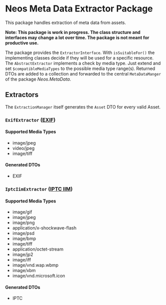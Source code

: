 # Neos Meta Data Extractor Package
This package handles extraction of meta data from assets. 

**Note: This package is work in progress. The class structure and interfaces may change a lot over time. The package is not meant for productive use.**

The package provides the `ExtractorInterface`. With `isSuitableFor()` the implementing classes decide if they will be used for a specific resource. The `AbstractExtractor` implements a check by media type. Just extend and set `$compatibleMediaTypes` to the possible media type range(s). Returned DTOs are added to a collection and forwarded to the central `MetaDataManger` of the package *Neos.MetaData*.

## Extractors
The `ExtractionManager` itself generates the `Asset` DTO for every valid Asset. 

### `ExifExtractor` ([EXIF](http://www.exif.org/))

#### Supported Media Types
* image/jpeg
* video/jpeg
* image/tiff

#### Generated DTOs
* EXIF

### `IptcIimExtractor` ([IPTC IIM](https://iptc.org/standards/iim/))

#### Supported Media Types
* image/gif
* image/jpeg
* image/png
* application/x-shockwave-flash
* image/psd
* image/bmp
* image/tiff
* application/octet-stream
* image/jp2
* image/iff
* image/vnd.wap.wbmp
* image/xbm
* image/vnd.microsoft.icon

#### Generated DTOs
* IPTC
